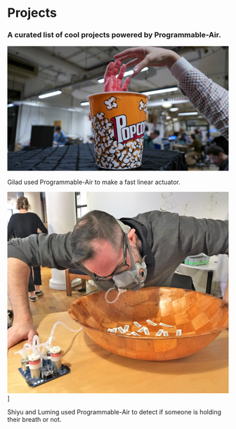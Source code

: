 # Projects

### A curated list of cool projects powered by Programmable-Air.

[![Popcorn Bucket by Gilad Dor](https://github.com/Programmable-Air/Projects/blob/master/media/popcorn-bucket.jpg)](https://www.giladdor.com/itpblog/2018/10/24/physical-computing-midterm-popcorn-bucket)

Gilad used Programmable-Air to make a fast linear actuator.

![Digital Apple Bobbing](https://github.com/Programmable-Air/Projects/blob/master/media/digital-apple-bobbing.jpg)]

Shiyu and Luming used Programmable-Air to detect if someone is holding their breath or not.
